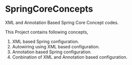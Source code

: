 # SpringCoreConcepts
XML and Annotation Based Spring Core Concept codes.

This Project contains following concepts,

1. XML based Spring configuration.
2. Autowiring using XML based configuration.
3. Annotation based Spring configuration.
4. Conbination of XML and Annotation based configuration.
